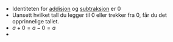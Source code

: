 - Identiteten for [addisjon]([[Addisjon]]) og [subtraksjon]([[Subtraksjon]]) er $0$
- Uansett hvilket tall du legger til 0 eller trekker fra 0, får du det opprinnelige tallet.
- $a+0=a-0=a$
-